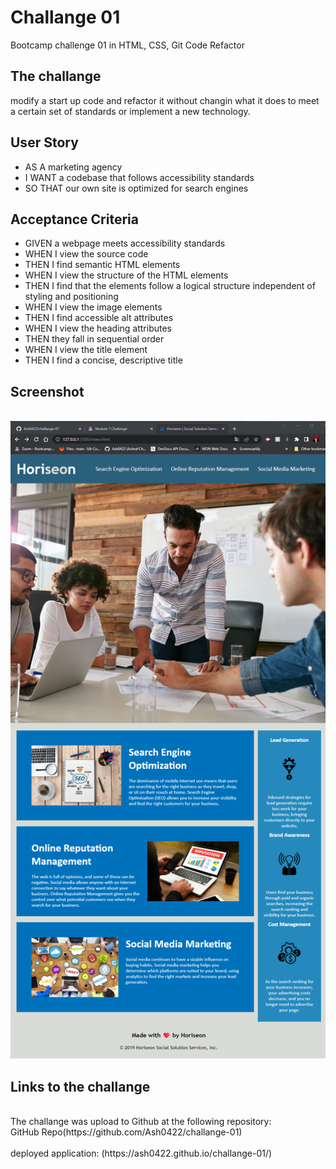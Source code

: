 <h1> Challange 01</h1>
Bootcamp challenge 01 in HTML, CSS, Git Code Refactor

<h2>The challange </h2>
modify a start up code and refactor it without changin what it does to meet a certain set of standards or implement a new technology.

## User Story
<ul>
<li>AS A marketing agency <br></li>
<li>I WANT a codebase that follows accessibility standards<br></li>
<li>SO THAT our own site is optimized for search engines</li>
</ul>

## Acceptance Criteria
<ul>
<li>GIVEN a webpage meets accessibility standards<br></li>
<li>WHEN I view the source code<br></li>
<li>THEN I find semantic HTML elements<br></li>
<li>WHEN I view the structure of the HTML elements<br></li>
<li>THEN I find that the elements follow a logical structure independent of styling and positioning<br></li>
<li>WHEN I view the image elements<br></li>
<li>THEN I find accessible alt attributes<br></li>
<li>WHEN I view the heading attributes<br></li>
<li>THEN they fall in sequential order<br></li>
<li>WHEN I view the title element<br></li>
<li>THEN I find a concise, descriptive title<br></li>
</ul>

## Screenshot
<br>
<img src="./assets/images/screenshot.png">

## Links to the challange
<br>
The challange was upload to Github at the following repository:<br>
GitHub Repo(https://github.com/Ash0422/challange-01)<br>
<br>
deployed application: (https://ash0422.github.io/challange-01/)





